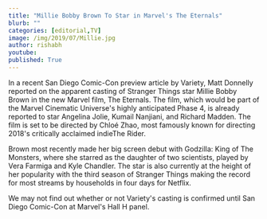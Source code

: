```yaml
---
title: "Millie Bobby Brown To Star in Marvel's The Eternals"
blurb: ""
categories: [editorial,TV]
image: /img/2019/07/Millie.jpg
author: rishabh
youtube: 
published: True
---
```

In a recent San Diego Comic-Con preview article by Variety, Matt Donnelly reported on the apparent casting of Stranger Things star Millie Bobby Brown in the new Marvel film, The Eternals. The film, which would be part of the Marvel Cinematic Universe's highly anticipated Phase 4, is already reported to star Angelina Jolie, Kumail Nanjiani, and Richard Madden. The film is set to be directed by Chloé Zhao, most famously known for directing 2018's critically acclaimed indieThe Rider.

Brown most recently made her big screen debut with Godzilla: King of The Monsters, where she starred as the daughter of two scientists, played by Vera Farmiga and Kyle Chandler. The star is also currently at the height of her popularity with the third season of Stranger Things making the record for most streams by households in four days for Netflix.

We may not find out whether or not Variety's casting is confirmed until San Diego Comic-Con at Marvel's Hall H panel.

